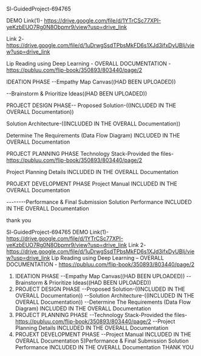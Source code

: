 Sl-GuidedProject-694765

DEMO Link(1)- https://drive.google.com/file/d/1YTrCSc77XPI-yeKzbEUO7Rg0N8Obpmr9/view?usp=drive_link

Link 2- https://drive.google.com/file/d/1uDrwgSsdTPbsMkFD6s1XJd3ifxDyUBIj/view?usp=drive_link


Lip Reading using Deep Learning -
OVERALL DOCUMENTATION -
https://publuu.com/flip-book/350893/803440/page/2


IDEATION PHASE
--Empathy Map Canvas((HAD BEEN UPLOADED))



--Brainstorm & Prioritize Ideas((HAD BEEN UPLOADED))



PROJECT DESIGN PHASE--
Proposed Solution-((INCLUDED IN THE OVERALL Documentation))

Solution Architecture-((INCLUDED IN THE OVERALL Documentation))

Determine The Requirements (Data Flow Diagram)
INCLUDED IN THE OVERALL Documentation

PROJECT PLANNING PHASE
Technology Stack-Provided the files-https://publuu.com/flip-book/350893/803440/page/2

Project Planning Details
INCLUDED IN THE OVERALL Documentation


PROJEXT DEVELOPMENT PHASE
Project Manual
INCLUDED IN THE OVERALL Documentation


--------Performance & Final Submission
Solution Performance
INCLUDED IN THE OVERALL Documentation

thank you

Sl-GuidedProject-694765
DEMO Link(1)- https://drive.google.com/file/d/1YTrCSc77XPI-yeKzbEUO7Rg0N8Obpmr9/view?usp=drive_link
Link 2- https://drive.google.com/file/d/1uDrwgSsdTPbsMkFD6s1XJd3ifxDyUBIj/view?usp=drive_link
Lip Reading using Deep Learning – 
OVERALL DOCUMENTATION - https://publuu.com/flip-book/350893/803440/page/2
1) IDEATION PHASE 
--Empathy Map Canvas((HAD BEEN UPLOADED))
--Brainstorm & Prioritize Ideas((HAD BEEN UPLOADED))
2) PROJECT DESIGN PHASE
--Proposed Solution-((INCLUDED IN THE OVERALL Documentation))
--Solution Architecture-((INCLUDED IN THE OVERALL Documentation))
--Determine The Requirements (Data Flow Diagram) INCLUDED IN THE OVERALL Documentation
3) PROJECT PLANNING PHASE
--Technology Stack-Provided the files-https://publuu.com/flip-book/350893/803440/page/2
--Project Planning Details INCLUDED IN THE OVERALL Documentation
4) PROJEXT DEVELOPMENT PHASE 
--Project Manual INCLUDED IN THE OVERALL Documentation
5)Performance & Final Submission Solution Performance INCLUDED IN THE OVERALL Documentation
THANK YOU



